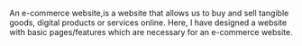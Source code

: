 An e-commerce website,is a website that allows us to buy and sell
tangible goods, digital products or services online.
Here, I have designed a website with basic pages/features which are necessary for an
e-commerce website.
